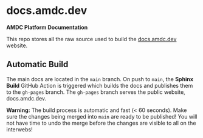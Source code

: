 # docs.amdc.dev

**AMDC Platform Documentation**

This repo stores all the raw source used to build the [docs.amdc.dev](https://docs.amdc.dev/) website.

## Automatic Build

The main docs are located in the `main` branch.
On push to `main`, the **Sphinx Build** GitHub Action is triggered which builds the docs and publishes them to the `gh-pages` branch.
The `gh-pages` branch serves the public website, docs.amdc.dev.

**Warning:** The build process is automatic and fast (< 60 seconds).
Make sure the changes being merged into `main` are ready to be published!
You will not have time to undo the merge before the changes are visible to all on the interwebs!
